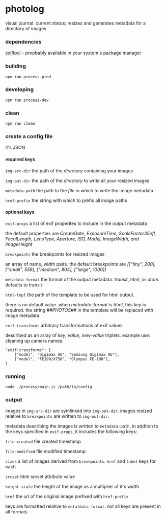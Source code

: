 # photolog
visual journal. current status: resizes and generates metadata for a directory of images

### dependencies

[exiftool](http://www.sno.phy.queensu.ca/~phil/exiftool/) - propbably available in your system's package manager

### building

```npm run process-prod```

### developing

```npm run process-dev```

### clean

```npm run clean```

### create a config file

it's JSON

#### required keys

`img-src-dir` the path of the _directory_ containing your images

`img-out-dir` the path of the _directory_ to write all your resized images

`metadata-path` the path to the _file_ in which to write the image metadata

`href-prefix` the string with which to prefix all image paths

#### optional keys

`exif-props` a list of exif properites to include in the output metadata

the default properties are _CreateDate, ExposureTime, ScaleFactor35efl, FocalLength, LensType, Aperture, ISO, Model, ImageWidth, and ImageHeight_

`breakpoints` the breakpoints for resized images

an array of name, width pairs. the default breakpoints are _[["tiny", 200], ["small", 556], ["medium", 804], ["large", 1000]]_

`metadata-format` the format of the output metadata. _transit_, _html_, or _atom_. defaults to transit

`html-tmpl` the path of the template to be used for html output.

there is no default value. when _metadata-format_ is _html_, this key is required. the string _##PHOTOS##_ in the template will be replaced with image metadata

`exif-transforms` arbitrary transformations of exif values

described as an array of _key_, _value_, _new-value_ triplets. example use: cleaning up camera
names.

```
"exif-transforms": [
    ["model", "Digimax A6", "Samsung Digimax A6"],
    ["model", "FE190/X750", "Olympus FE-190"],
]
```

### running

```
node ./process/main.js /path/to/config
```

### output

images in `img-src-dir` are symlinked into `img-out-dir`.  images resized relative to `breakpoints` are written to `img-out-dir`.

metadata describing the images is written to `metadata-path`. in addtion to the keys specified in
`exif-props`, it includes the following keys:

`file-created` file created timestamp

`file-modified` file modified timestamp

`sizes` a list of images derived from `breakpoints`.  `href` and `label` keys for each

`srcset` html srcset attribute value

`height-scale` the height of the image as a multiplier of it's width

`href` the url of the original image prefixed with `href-prefix`

keys are formatted relative to `metatdata-format`. not all keys are present in all formats
